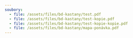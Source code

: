 ```yaml
---
soubory:
  - file: /assets/files/bd-kastany/test.pdf
  - file: /assets/files/bd-kastany/test-kopie.pdf
  - file: /assets/files/bd-kastany/test-kopie-kopie.pdf
  - file: /assets/files/bd-kastany/mapa-ponávka.pdf
---
```

